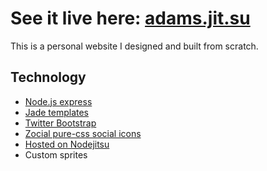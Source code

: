 See it live here:  [adams.jit.su](http://adams.jit.su)
================

This is a personal website I designed and built from scratch.  

## Technology

* [Node.js express](http://expressjs.com/)
* [Jade templates](http://jade-lang.com/)
* [Twitter Bootstrap](http://twitter.github.com/bootstrap/)
* [Zocial pure-css social icons](http://coding.smashingmagazine.com/2012/05/15/zocial-button-set-72-css3-buttons/)
* [Hosted on Nodejitsu](https://www.nodejitsu.com/)
* Custom sprites

